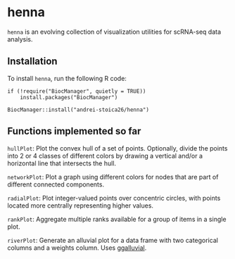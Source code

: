 # henna
`henna` is an evolving collection of visualization utilities for scRNA-seq data analysis.

## Installation

To install `henna`, run the following R code:

```
if (!require("BiocManager", quietly = TRUE))
    install.packages("BiocManager")
    
BiocManager::install("andrei-stoica26/henna")
```
## Functions implemented so far

`hullPlot`: Plot the convex hull of a set of points. Optionally, divide the
points into 2 or 4 classes of different colors by drawing a vertical and/or
a horizontal line that intersects the hull.

`networkPlot`: Plot a graph using different colors for nodes that are part of 
different connected components.

`radialPlot`: Plot integer-valued points over concentric circles, with points 
located more centrally representing higher values.

`rankPlot`: Aggregate multiple ranks available for a group of items in a single
plot.

`riverPlot`: Generate an alluvial plot for a data frame with two categorical 
columns and a weights column. 
Uses [ggalluvial](https://cran.r-project.org/web/packages/ggalluvial/index.html).

